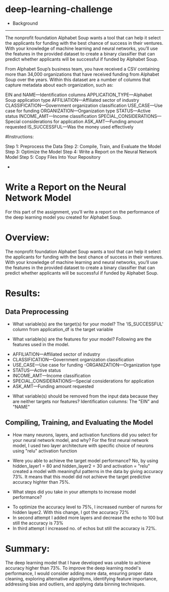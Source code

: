 # deep-learning-challenge

* Background
------------
The nonprofit foundation Alphabet Soup wants a tool that can help it select the applicants for funding with the best chance of success in their ventures. With your knowledge of machine learning and neural networks, you’ll use the features in the provided dataset to create a binary classifier that can predict whether applicants will be successful if funded by Alphabet Soup.

From Alphabet Soup’s business team, you have received a CSV containing more than 34,000 organizations that have received funding from Alphabet Soup over the years. Within this dataset are a number of columns that capture metadata about each organization, such as:

EIN and NAME—Identification columns
APPLICATION_TYPE—Alphabet Soup application type
AFFILIATION—Affiliated sector of industry
CLASSIFICATION—Government organization classification
USE_CASE—Use case for funding
ORGANIZATION—Organization type
STATUS—Active status
INCOME_AMT—Income classification
SPECIAL_CONSIDERATIONS—Special considerations for application
ASK_AMT—Funding amount requested
IS_SUCCESSFUL—Was the money used effectively

#Instructions:

Step 1: Preprocess the Data
Step 2: Compile, Train, and Evaluate the Model
Step 3: Optimize the Model
Step 4: Write a Report on the Neural Network Model
Step 5: Copy Files Into Your Repository

* 

# Write a Report on the Neural Network Model

For this part of the assignment, you’ll write a report on the performance of the deep learning model you created for Alphabet Soup.

# Overview:
The nonprofit foundation Alphabet Soup wants a tool that can help it select the applicants for funding with the best chance of success in their ventures. With your knowledge of machine learning and neural networks, you’ll use the features in the provided dataset to create a binary classifier that can predict whether applicants will be successful if funded by Alphabet Soup.

# Results:
## Data Preprocessing

* What variable(s) are the target(s) for your model?
The 'IS_SUCCESSFUL' column from application_df is the target variable

* What variable(s) are the features for your model?
Following are the features used in the model.

- AFFILIATION—Affiliated sector of industry
- CLASSIFICATION—Government organization classification
- USE_CASE—Use case for funding
 -ORGANIZATION—Organization type
- STATUS—Active status
- INCOME_AMT—Income classification
- SPECIAL_CONSIDERATIONS—Special considerations for application
- ASK_AMT—Funding amount requested

* What variable(s) should be removed from the input data because they are neither targets nor features?
Identification columns: The "EIN" and "NAME" 

## Compiling, Training, and Evaluating the Model

* How many neurons, layers, and activation functions did you select for your neural network model, and why?
For the first neural network model, I used two layer architecture with specific choice of neurons using "relu" activation function

* Were you able to achieve the target model performance?
No, by using hidden_layer1 = 80 and hidden_layer2 = 30 and activation = "relu" created a model with meaningful patterns in the data by giving accuracy 73%. It means that this model did not achieve the target predictive accuracy highter than 75%.

* What steps did you take in your attempts to increase model performance?
- To optimize the accuracy level to 75%, I increased number of nurons for hidden layer2. With this change, I got the accuracy 72%
- In second attempt I added more layers and decrease the echo to 100 but still the accuracy is 73%
- In third attempt I increased no. of echos but still the accuracy is 72%.

# Summary:
The deep learning model that I have developed was unable to achieve accuracy higher than 73%. To improve the deep learning model's performance, I would consider adding more data, ensuring proper data cleaning, exploring alternative algorithms, identifying feature importance, addressing bias and outliers, and applying data binning techniques.